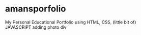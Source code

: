  # amansporfolio     
My Personal Educational Portfolio using HTML, CSS, (little bit of) JAVASCRIPT
adding photo div 
  
 
